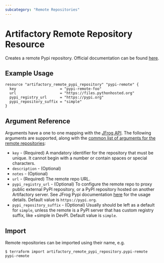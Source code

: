 ```yaml
---
subcategory: "Remote Repositories"
---
```

# Artifactory Remote Repository Resource

Creates a remote Pypi repository.
Official documentation can be found [here](https://www.jfrog.com/confluence/display/JFROG/PyPI+Repositories).

## Example Usage

```hcl
resource "artifactory_remote_pypi_repository" "pypi-remote" {
  key                    = "pypi-remote-foo"
  url                    = "https://files.pythonhosted.org"
  pypi_registry_url      = "https://pypi.org"
  pypi_repository_suffix = "simple"
}
```

## Argument Reference

Arguments have a one to one mapping with the [JFrog API](https://www.jfrog.com/confluence/display/RTF/Repository+Configuration+JSON).
The following arguments are supported, along with the [common list of arguments for the remote repositories](remote.md):

* `key` - (Required) A mandatory identifier for the repository that must be unique. It cannot begin with a number or
  contain spaces or special characters.
* `description` - (Optional)
* `notes` - (Optional)
* `url` - (Required) The remote repo URL.
* `pypi_registry_url` - (Optional) To configure the remote repo to proxy public external PyPI repository, or a PyPI repository hosted on another Artifactory server. See JFrog Pypi documentation [here](https://www.jfrog.com/confluence/display/JFROG/PyPI+Repositories) for the usage details. Default value is `https://pypi.org`.
* `pypi_repository_suffix` - (Optional) Usually should be left as a default for `simple`, unless the remote is a PyPI server that has custom registry suffix, like +simple in DevPI. Default value is `simple`.

## Import

Remote repositories can be imported using their name, e.g.
```
$ terraform import artifactory_remote_pypi_repository.pypi-remote pypi-remote
```
